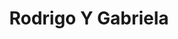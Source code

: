 ---
title: "Rodrigo Y Gabriela"
summary: "Rodrigo y Gabriela are a Mexican musical duo who specialize in playing fast, rhythmic acoustic guitars. The duo's members are Rodrigo Sanchez, lead guitar, and Gabriela Quintero, rhythm guitar. The duo met in Mexico City while playing in a thrash metal band called \"Tierra Ácida\". Growing frustrated with the limited scope of the domestic music scene, they moved to Europe, where they met considerable acclaim. They took up residence in Dublin, Ireland, after hearing it was particularly welcoming to travelling musicians. Playing live gigs in various pubs and busking on Grafton Street and Temple Bar allowed them to practice their sound. They received their break when Damien Rice approached them to provide the support for the Irish music festival Oxegen. In 2005 they toured extensively in festivals around the United Kingdom and beyond."
image: "rodrigo-y-gabriela.jpg"
---
